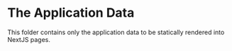 # The Application Data
This folder contains only the application data to be statically rendered into NextJS pages.
